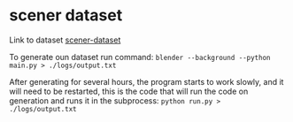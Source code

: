 # scener dataset

Link to dataset [scener-dataset](https://github.com/imangali01/scener-dataset/releases/tag/v1.0)

To generate oun dataset run command:
`blender --background --python main.py > ./logs/output.txt`

After generating for several hours, the program starts to work slowly, and it will need to be restarted, this is the code that will run the code on generation and runs it in the subprocess:
`python run.py > ./logs/output.txt`
